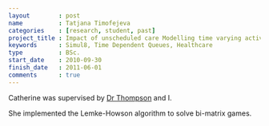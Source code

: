 ```yaml
---
layout        : post
name          : Tatjana Timofejeva
categories    : [research, student, past]
project_title : Impact of unscheduled care Modelling time varying activities at a Hospital
keywords      : Simul8, Time Dependent Queues, Healthcare
type          : BSc.
start_date    : 2010-09-30
finish_date   : 2011-06-01
comments      : true
---
```


Catherine was supervised by [Dr Thompson](http://www.cardiff.ac.uk/maths/contactsandpeople/profiles/thompsonjm1.html) and I.

She implemented the Lemke-Howson algorithm to solve bi-matrix games.
